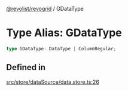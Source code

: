[@revolist/revogrid](README.md) / GDataType

# Type Alias: GDataType

```ts
type GDataType: DataType | ColumnRegular;
```

## Defined in

[src/store/dataSource/data.store.ts:26](https://github.com/revolist/revogrid/blob/aad859c5867a15f34f8919817adea85dcff4ee63/src/store/dataSource/data.store.ts#L26)
